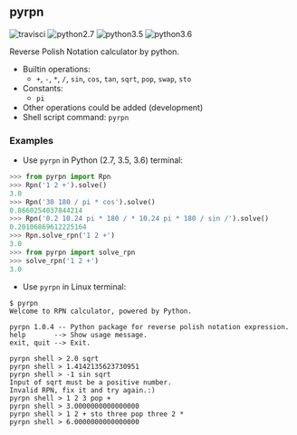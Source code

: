 ## pyrpn
![travisci](https://travis-ci.org/archman/pyrpn.svg?branch=master)
![python2.7](https://img.shields.io/badge/Python-2.7-green.svg)
![python3.5](https://img.shields.io/badge/Python-3.5-green.svg)
![python3.6](https://img.shields.io/badge/Python-3.6-green.svg)

Reverse Polish Notation calculator by python.

* Builtin operations:
  * `+`, `-`, `*`, `/`, `sin`, `cos`, `tan`, `sqrt`, `pop`, `swap`, `sto`
* Constants:
  * `pi`
* Other operations could be added (development)
* Shell script command: `pyrpn`

### Examples

* Use `pyrpn` in Python (2.7, 3.5, 3.6) terminal:

```Python
>>> from pyrpn import Rpn
>>> Rpn('1 2 +').solve()
3.0
>>> Rpn('30 180 / pi * cos').solve()
0.8660254037844214
>>> Rpn('0.2 10.24 pi * 180 / * 10.24 pi * 180 / sin /').solve()
0.20106869612225164
>>> Rpn.solve_rpn('1 2 +')
3.0
>>> from pyrpn import solve_rpn
>>> solve_rpn('1 2 +')
3.0
```

* Use `pyrpn` in Linux terminal:
```Shell
$ pyrpn
Welcome to RPN calculator, powered by Python.

pyrpn 1.0.4 -- Python package for reverse polish notation expression.
help       --> Show usage message.
exit, quit --> Exit.

pyrpn shell > 2.0 sqrt
pyrpn shell > 1.4142135623730951
pyrpn shell > -1 sin sqrt
Input of sqrt must be a positive number.
Invalid RPN, fix it and try again.:)
pyrpn shell > 1 2 3 pop +
pyrpn shell > 3.0000000000000000
pyrpn shell > 1 2 + sto three pop three 2 *
pyrpn shell > 6.0000000000000000
```
